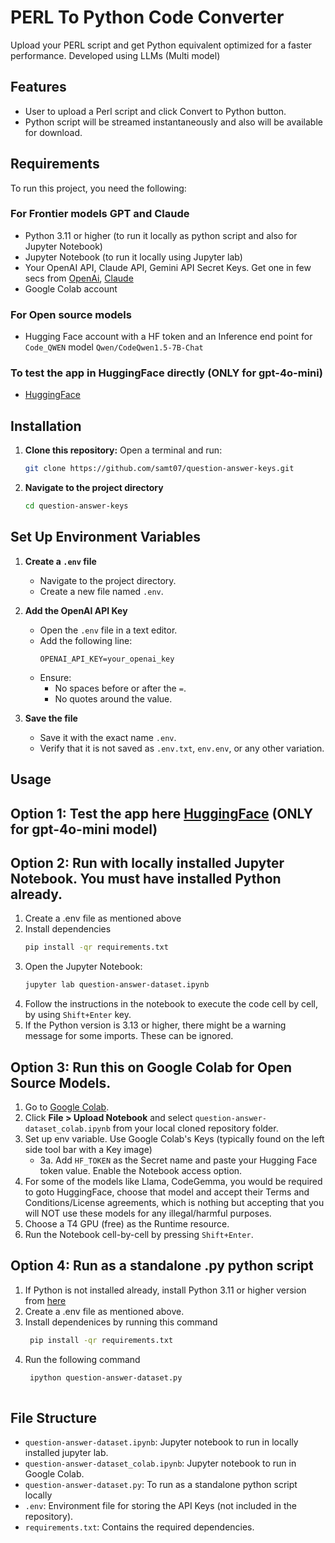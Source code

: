# PERL To Python Code Converter
Upload your PERL script and get Python equivalent optimized for a faster performance. Developed using LLMs (Multi model)

## Features
- User to upload a Perl script and click Convert to Python button.
- Python script will be streamed instantaneously and also will be available for download.
  
## Requirements
To run this project, you need the following:
### For Frontier models GPT and Claude
- Python 3.11 or higher (to run it locally as python script and also for Jupyter Notebook)
- Jupyter Notebook (to run it locally using Jupyter lab)
- Your OpenAI API, Claude API, Gemini API Secret Keys. Get one in few secs from [OpenAi](https://platform.openai.com/settings/organization/api-keys), [Claude](https://console.anthropic.com/settings/keys)
- Google Colab account
### For Open source models
- Hugging Face account with a HF token and an Inference end point for `Code_QWEN` model `Qwen/CodeQwen1.5-7B-Chat`
### To test the app in HuggingFace directly (ONLY for gpt-4o-mini)
- [HuggingFace](https://huggingface.co/spaces/Samhugs07/QuestionAnswersDataset)

## Installation

1. **Clone this repository:**
   Open a terminal and run:
   ```bash
   git clone https://github.com/samt07/question-answer-keys.git

2. **Navigate to the project directory**
    ```bash
    cd question-answer-keys

## Set Up Environment Variables  

1. **Create a `.env` file**  
   - Navigate to the project directory.  
   - Create a new file named `.env`.  

2. **Add the OpenAI API Key**  
   - Open the `.env` file in a text editor.  
   - Add the following line:  
     ```env
     OPENAI_API_KEY=your_openai_key
     ```
   - Ensure:  
     - No spaces before or after the `=`.  
     - No quotes around the value.  

3. **Save the file**  
   - Save it with the exact name `.env`.  
   - Verify that it is not saved as `.env.txt`, `env.env`, or any other variation.  

## Usage

## Option 1: Test the app here [HuggingFace](https://huggingface.co/spaces/Samhugs07/QuestionAnswersDataset) (ONLY for gpt-4o-mini model)

## Option 2: Run with locally installed Jupyter Notebook. You must have installed Python already. 
   1. Create a .env file as mentioned above
   2. Install dependencies
      ```bash
      pip install -qr requirements.txt
   3. Open the Jupyter Notebook:
       ```bash
       jupyter lab question-answer-dataset.ipynb
   4. Follow the instructions in the notebook to execute the code cell by cell, by using `Shift+Enter` key.
   5. If the Python version is 3.13 or higher, there might be a warning message for some imports. These can be ignored.

## Option 3: Run this on Google Colab for Open Source Models.

   1. Go to [Google Colab](https://colab.research.google.com/).  
   2. Click **File > Upload Notebook** and select `question-answer-dataset_colab.ipynb` from your local cloned repository folder.
   3. Set up env variable. Use Google Colab's Keys (typically found on the left side tool bar with a Key image)
      - 3a. Add `HF_TOKEN` as the Secret name and paste your Hugging Face token value. Enable the Notebook access option.
   4. For some of the models like Llama, CodeGemma, you would be required to goto HuggingFace, choose that model and accept their Terms and Conditions/License agreements, which is nothing but accepting that you will NOT use these models for any illegal/harmful purposes.
   5. Choose a T4 GPU (free) as the Runtime resource.
   6. Run the Notebook cell-by-cell by pressing `Shift+Enter`.

## Option 4: Run as a standalone .py python script
   1. If Python is not installed already, install Python 3.11 or higher version from [here](https://www.python.org/downloads/)
   2. Create a .env file as mentioned above.
   3. Install dependenices by running this command
      ```bash
       pip install -qr requirements.txt
   4. Run the following command
      ```bash
       ipython question-answer-dataset.py
   
## File Structure
- `question-answer-dataset.ipynb`: Jupyter notebook to run in locally installed jupyter lab.
- `question-answer-dataset_colab.ipynb`: Jupyter notebook to run in Google Colab.
-  `question-answer-dataset.py`: To run as a standalone python script locally
- `.env`: Environment file for storing the API Keys (not included in the repository).
- `requirements.txt`: Contains the required dependencies.
